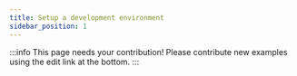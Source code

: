 ```yaml
---
title: Setup a development environment
sidebar_position: 1
---
```


:::info
This page needs your contribution! Please contribute new examples using the edit link at the bottom.
:::